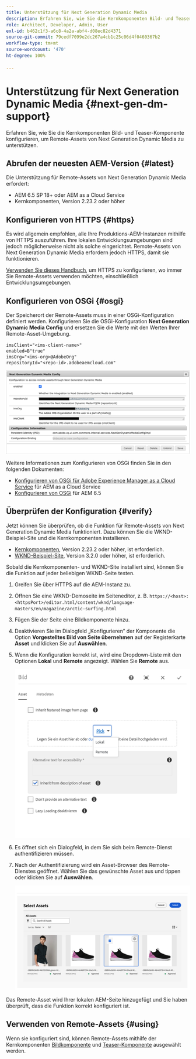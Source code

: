 ```yaml
---
title: Unterstützung für Next Generation Dynamic Media
description: Erfahren Sie, wie Sie die Kernkomponenten Bild- und Teaser-Komponente konfigurieren, um Remote-Assets von Next Generation Dynamic Media zu unterstützen.
role: Architect, Developer, Admin, User
exl-id: b462c1f3-a6c8-4a2a-abf4-d08ec82d4371
source-git-commit: 79cedf7099e2dc267a4cb1c25c06d4f0460367b2
workflow-type: tm+mt
source-wordcount: '470'
ht-degree: 100%

---
```


# Unterstützung für Next Generation Dynamic Media {#next-gen-dm-support}

Erfahren Sie, wie Sie die Kernkomponenten Bild- und Teaser-Komponente konfigurieren, um Remote-Assets von Next Generation Dynamic Media zu unterstützen.

## Abrufen der neuesten AEM-Version {#latest}

Die Unterstützung für Remote-Assets von Next Generation Dynamic Media erfordert:

* AEM 6.5 SP 18+ oder AEM as a Cloud Service
* Kernkomponenten, Version 2.23.2 oder höher

## Konfigurieren von HTTPS {#https}

Es wird allgemein empfohlen, alle Ihre Produktions-AEM-Instanzen mithilfe von HTTPS auszuführen. Ihre lokalen Entwicklungsumgebungen sind jedoch möglicherweise nicht als solche eingerichtet. Remote-Assets von Next Generation Dynamic Media erfordern jedoch HTTPS, damit sie funktionieren.

[Verwenden Sie dieses Handbuch](https://experienceleague.adobe.com/docs/experience-manager-learn/foundation/security/use-the-ssl-wizard.html?lang=de), um HTTPS zu konfigurieren, wo immer Sie Remote-Assets verwenden möchten, einschließlich Entwicklungsumgebungen.

## Konfigurieren von OSGi {#osgi}

Der Speicherort der Remote-Assets muss in einer OSGi-Konfiguration definiert werden. Konfigurieren Sie die OSGi-Konfiguration **Next Generation Dynamic Media Config** und ersetzen Sie die Werte mit den Werten Ihrer Remote-Asset-Umgebung.

```text
imsClient="<ims-client-name>"
enabled=B"true"
imsOrg="<ims-org>@AdobeOrg"
repositoryId="<repo-id>.adobeaemcloud.com"
```

![Das OSGi-Konfigurationsfenster von Next Generation Dynamic Media](/help/assets/remote-assets-osgi.png)

Weitere Informationen zum Konfigurieren von OSGi finden Sie in den folgenden Dokumenten:

* [Konfigurieren von OSGi für Adobe Experience Manager as a Cloud Service](https://experienceleague.adobe.com/docs/experience-manager-cloud-service/content/implementing/deploying/configuring-osgi.html?lang=de) für AEM as a Cloud Service
* [Konfigurieren von OSGi](https://experienceleague.adobe.com/docs/experience-manager-65/deploying/configuring/configuring-osgi.html?lang=de) für AEM 6.5

## Überprüfen der Konfiguration {#verify}

Jetzt können Sie überprüfen, ob die Funktion für Remote-Assets von Next Generation Dynamic Media funktioniert. Dazu können Sie die WKND-Beispiel-Site und die Kernkomponenten installieren.

* [Kernkomponenten](https://github.com/adobe/aem-core-wcm-components/releases/download/core.wcm.components.reactor-2.23.2/core.wcm.components.all-2.23.2.zip), Version 2.23.2 oder höher, ist erforderlich.
* [WKND-Beispiel-Site](https://github.com/adobe/aem-guides-wknd/releases/download/aem-guides-wknd-3.2.0/aem-guides-wknd.all-3.2.0-classic.zip), Version 3.2.0 oder höher, ist erforderlich.

Sobald die Kernkomponenten- und WKND-Site installiert sind, können Sie die Funktion auf jeder beliebigen WKND-Seite testen.

1. Greifen Sie über HTTPS auf die AEM-Instanz zu.

1. Öffnen Sie eine WKND-Demoseite im Seiteneditor, z. B. `https://<host>:<httpsPort>/editor.html/content/wknd/language-masters/en/magazine/arctic-surfing.html`

1. Fügen Sie der Seite eine Bildkomponente hinzu.

1. Deaktivieren Sie im Dialogfeld „Konfigurieren“ der Komponente die Option **Vorgestelltes Bild von Seite übernehmen** auf der Registerkarte **Asset** und klicken Sie auf **Auswählen**.

1. Wenn die Konfiguration korrekt ist, wird eine Dropdown-Liste mit den Optionen **Lokal** und **Remote** angezeigt. Wählen Sie **Remote** aus.

   ![Remote- und lokale Option zur Auswahl von Bildern](/help/assets/remote-asset-selection.png)

1. Es öffnet sich ein Dialogfeld, in dem Sie sich beim Remote-Dienst authentifizieren müssen.

1. Nach der Authentifizierung wird ein Asset-Browser des Remote-Dienstes geöffnet. Wählen Sie das gewünschte Asset aus und tippen oder klicken Sie auf **Auswählen**.

   ![Auswählen eines Remote-Assets](/help/assets/remote-asset-picker.png)

Das Remote-Asset wird Ihrer lokalen AEM-Seite hinzugefügt und Sie haben überprüft, dass die Funktion korrekt konfiguriert ist.

## Verwenden von Remote-Assets {#using}

Wenn sie konfiguriert sind, können Remote-Assets mithilfe der Kernkomponenten [Bildkomponente](/help/components/image.md) und [Teaser-Komponente](/help/components/teaser.md) ausgewählt werden.
